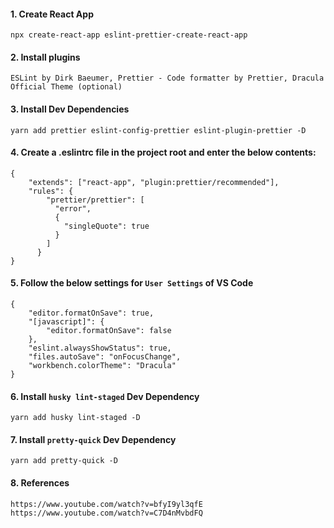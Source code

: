 #### 1. Create React App

```
npx create-react-app eslint-prettier-create-react-app
```

#### 2. Install plugins

```
ESLint by Dirk Baeumer, Prettier - Code formatter by Prettier, Dracula Official Theme (optional)
```

#### 3. Install Dev Dependencies

```
yarn add prettier eslint-config-prettier eslint-plugin-prettier -D
```

#### 4. Create a .eslintrc file in the project root and enter the below contents:

```
{
    "extends": ["react-app", "plugin:prettier/recommended"],
    "rules": {
        "prettier/prettier": [
          "error",
          {
            "singleQuote": true
          }
        ]
      }
}
```

#### 5. Follow the below settings for `User Settings` of VS Code

```
{
    "editor.formatOnSave": true,
    "[javascript]": {
        "editor.formatOnSave": false
    },
    "eslint.alwaysShowStatus": true,
    "files.autoSave": "onFocusChange",
    "workbench.colorTheme": "Dracula"
}
```

#### 6. Install `husky lint-staged` Dev Dependency

```
yarn add husky lint-staged -D
```

#### 7. Install `pretty-quick` Dev Dependency

```
yarn add pretty-quick -D
```

#### 8. References

```
https://www.youtube.com/watch?v=bfyI9yl3qfE
https://www.youtube.com/watch?v=C7D4nMvbdFQ
```
